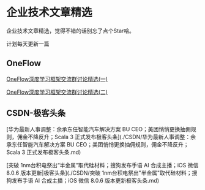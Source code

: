 # 企业技术文章精选

企业技术文章精选，觉得不错的话别忘了点个Star哈。

计划每天更新一篇

## OneFlow

[OneFlow深度学习框架交流群讨论精选(一)](./OneFlow/OneFlow深度学习框架交流群讨论精选(一).md)

[OneFlow深度学习框架交流群讨论精选(二)](./OneFlow/OneFlow深度学习框架交流群讨论精选(二).md)

## CSDN-极客头条

[华为最新人事调整：余承东任智能汽车解决方案 BU CEO；美团悄悄更换抽佣规则，佣金不降反升；Scala 3 正式发布极客头条](./CSDN/华为最新人事调整：余承东任智能汽车解决方案 BU CEO；美团悄悄更换抽佣规则，佣金不降反升；Scala 3 正式发布极客头条.md)

[突破 1nm台积电祭出“半金属”取代硅材料；搜狗发布手语 AI 合成主播；iOS 微信 8.0.6 版本更新|极客头条](./CSDN/突破 1nm台积电祭出"半金属"取代硅材料；搜狗发布手语 AI 合成主播；iOS 微信 8.0.6 版本更新极客头条.md)